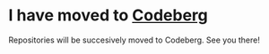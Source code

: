 # I have moved to [Codeberg](https://codeberg.org/rudolfochrist)

Repositories will be succesively moved to Codeberg. See you there!
